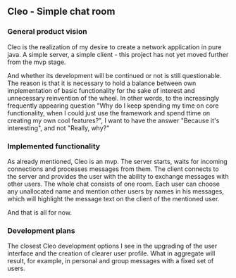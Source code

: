 ## Cleo - Simple chat room
### General product vision
<p>Cleo is the realization of my desire to create a network application in pure java.
A simple server, a simple client - this project has not yet moved further from the mvp stage.</p>
<p>And whether its development will be continued or not is still questionable. 
The reason is that it is necessary to hold a balance between own implementation of basic functionality for the sake of interest
and unnecessary reinvention of the wheel. In other words, to the increasingly frequently appearing question
"Why do I keep spending my time on core functionality, when I could just use the framework 
and spend ttime on creating my own cool features?", I want to have the answer "Because it's interesting", and not "Really, why?"</p>

### Implemented functionality
<p>As already mentioned, Cleo is an mvp. The server starts, waits for incoming connections and processes messages from them.
The client connects to the server and provides the user with the ability to exchange messages with other users.
The whole chat consists of one room. Each user can choose any unallocated name 
and mention other users by names in his messages, which will highlight the message text on the client of the mentioned user.</p>
<p>And that is all for now.</p>

### Development plans
<p>The closest Cleo development options I see in the upgrading of the user interface and the creation of clearer user profile.
What in aggregate will result, for example, in personal and group messages with a fixed set of users.</p>

